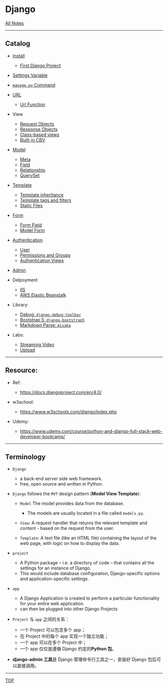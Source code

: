 # Django

[All Notes](../../index.md)

---

## Catalog

- [Install](./install/install.md)

  - [First Django Project](./install/first_project.md)

- [Settings Variable](./settings/settings_var.md)
- [`manage.py` Command](./command/command.md)

- [URL](./url/url.md)

  - [Url Function](./url/url_function.md)

- View

  - [Request Objects](./view/request.md)
  - [Response Objects](./view/response.md)
  - [Class-based views](./view/cbv.md)
  - [Built-in CBV](./view/built_cbv.md)

- [Model](./model/model.md)

  - [Meta](./model/meta.md)
  - [Field](./model/field.md)
  - [Relationship](./model/relationship.md)
  - [QuerySet](./model/queryset.md)

- [Template](./template/template.md)

  - [Template inheritance](./template/inheritance.md)
  - [Template tags and filters](./template/tag_filter.md)
  - [Static Files](./template/static_files.md)

- [Form](./form/form.md)
  - [Form Field](./form/form_field.md)
  - [Model Form](./form/modelform.md)

- [Authentication](./auth/auth.md)
  - [User](./auth/user.md)
  - [Permissions and Groups](./auth/perm.md)
  - [Authentication Views](./auth/auth_view.md)

- [Admin](./admin/admin.md)

- Delpoyment
  - [IIS](./deploy/iis.md)
  - [AWS Elastic Beanstalk](./deploy/aws_eb.md)

- Library:
  - [Debug: `django-debug-toolbar`](./lib/toolbar.md)
  - [Bootstrap 5: `django-bootstrap5`](./lib/bootstrap.md)
  - [Markdown Parse: `misaka`](./lib/bootstrap.md)

- Labs:
  - [Streaming Video](./labs/streaming.md)
  - [Upload](./labs/upload_img.md)

---

## Resource:

- Ref:

  - https://docs.djangoproject.com/en/4.0/

- w3school:

  - https://www.w3schools.com/django/index.php

- Udemy:
  - https://www.udemy.com/course/python-and-django-full-stack-web-developer-bootcamp/

---

## Terminology

- `Django`

  - a back-end server side web framework.
  - free, open source and written in Python.

- `Django` follows the `MVT` design pattern (**Model View Template**):

  - `Model` The model provides data from the database.

    - The models are usually located in a file called `models.py`.

  - `View`: A request handler that returns the relevant template and content - based on the request from the user.
  - `Template`: A text file (like an HTML file) containing the layout of the web page, with logic on how to display the data.

- `project`

  - A Python package – i.e. a directory of code – that contains all the settings for an instance of Django.
  - This would include database configuration, Django-specific options and application-specific settings.

- `app`

  - A Django Application is created to perform a particular functionality for your entire web application.
  - can then be plugged into other Django Projects

- `Project` 与 `app` 之间的关系：

  - 一个 Project 可以包含多个 app；
  - 在 Project 中的每个 app 实现一个独立功能；
  - 一个 app 可以在多个 Project 中；
  - 一个 app 仅仅是遵循 Django 约定的**Python 包**。

- **django-admin 工具**是 Django 管理命令行工具之一，安装好 Django 包后可以直接调用。

---

[TOP](#django)